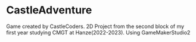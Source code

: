 # CastleAdventure
Game created by CastleCoders.  2D Project from the second block of my first year studying CMGT at Hanze(2022-2023). Using GameMakerStudio2 
